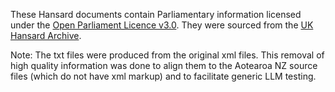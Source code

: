 These Hansard documents contain Parliamentary information licensed under the [Open Parliament Licence v3.0](https://www.parliament.uk/site-information/copyright-parliament/open-parliament-licence/). They were sourced from the [UK Hansard Archive](http://hansard-archive.parliament.uk/Parliamentary_Debates_(4th_Series)_Vol_1_(February_1892)_to_Vol_199_(December_1908)). 

Note: The txt files were produced from the original xml files. This removal of high quality information was done to align them to the Aotearoa NZ source files (which do not have xml markup) and to facilitate generic LLM testing.
